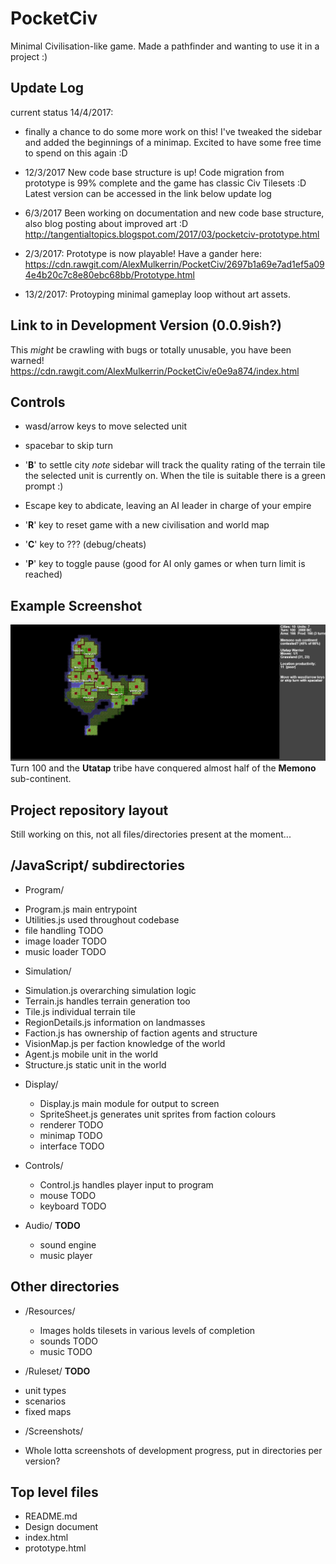# PocketCiv
Minimal Civilisation-like game. Made a pathfinder and wanting to use it in a project :)

## Update Log
current status 14/4/2017:
- finally a chance to do some more work on this! I've tweaked the sidebar and added the beginnings of a minimap. Excited to have some free time to spend on this again :D

- 12/3/2017 New code base structure is up! Code migration from prototype is 99% complete and the game has classic Civ Tilesets :D Latest version can be accessed in the link below update log

- 6/3/2017 Been working on documentation and new code base structure, also blog posting about improved art :D 
http://tangentialtopics.blogspot.com/2017/03/pocketciv-prototype.html
 
- 2/3/2017: Prototype is now playable! Have a gander here:
https://cdn.rawgit.com/AlexMulkerrin/PocketCiv/2697b1a69e7ad1ef5a094e4b20c7c8e80ebc68bb/Prototype.html
- 13/2/2017: Protoyping minimal gameplay loop without art assets.

## Link to in Development Version (0.0.9ish?)
This *might* be crawling with bugs or totally unusable, you have been warned!
https://cdn.rawgit.com/AlexMulkerrin/PocketCiv/e0e9a874/index.html

## Controls
* wasd/arrow keys to move selected unit
* spacebar to skip turn
* '**B**' to settle city *note* sidebar will track the quality rating of the terrain tile the selected unit is currently on. When the tile is suitable there is a green prompt :)

* Escape key to abdicate, leaving an AI leader in charge of your empire
* '**R**' key to reset game with a new civilisation and world map
* '**C**' key to ??? (debug/cheats)
* '**P**' key to toggle pause (good for AI only games or when turn limit is reached)

## Example Screenshot
![What your empire will hopefully look like](https://github.com/AlexMulkerrin/PocketCiv/blob/master/Screenshots/example%20100%20turns.png)
Turn 100 and the **Utatap** tribe have conquered almost half of the **Memono** sub-continent.


## Project repository layout
Still working on this, not all files/directories present at the moment...

## /JavaScript/ subdirectories
*	Program/
  - Program.js main entrypoint
  - Utilities.js used throughout codebase
  - file handling TODO
  - image loader TODO
  - music loader TODO
 
*	Simulation/
  - Simulation.js overarching simulation logic
  - Terrain.js handles terrain generation too
  - Tile.js individual terrain tile
  - RegionDetails.js information on landmasses
  - Faction.js has ownership of faction agents and structure
  - VisionMap.js per faction knowledge of the world
  - Agent.js mobile unit in the world
  - Structure.js static unit in the world
 
* Display/
  - Display.js main module for output to screen
  - SpriteSheet.js generates unit sprites from faction colours
  - renderer TODO
  - minimap TODO
  - interface  TODO

* Controls/
  - Control.js handles player input to program
  - mouse TODO
  - keyboard TODO

* Audio/ **TODO**
  - sound engine 
  - music player 

## Other directories
* /Resources/
  - Images holds tilesets in various levels of completion
  - sounds TODO
  - music	TODO

*	/Ruleset/ **TODO**
  - unit types
  - scenarios
  - fixed maps

*	/Screenshots/
  - Whole lotta screenshots of development progress, put in directories per version?

## Top level files
* README.md
* Design document
* index.html
* prototype.html
